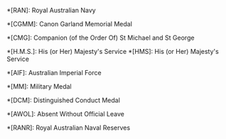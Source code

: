 <!-- include this file in pages to make abbreviations show -->

<!-- doesn't render well on mobile. Wait for https://github.com/squidfunk/mkdocs-material/discussions/3287 

*[Frederick Street]: William and Janet Wall were the first to settle in what is now called Frederick Street. It was named after their first son, Frederick, who was born in 1891. 

*[Richer Street]: Named after William Richer, founding minister Baptist Church, Toowong. Richer arrived in Australia in 1869. He lived in Toowong from 1875. Richer was a builder, architect and a minister.

*[Sleath Street]: Named after Henry Walter Sleath. Henry had a music business in George Street, Brisbane in the late 1800's, where he and family lived before moving to Glenn Rd Toowong. In 1881 he was elected as a councillor for Toowong.

*[Birdwood Terrace]: Field Marshal William Riddell Birdwood commanded the Australian Corps for much of the First World War.

*[Mt Coot-tha]: Mt Coot-tha was the home of the Yugara Aboriginal people who came to the area to collect 'ku-ta' (honey) that was produced by the native stingless bee.

-->

*[RAN]: Royal Australian Navy

*[CGMM]: Canon Garland Memorial Medal

*[CMG]: Companion (of the Order Of) St Michael and St George

*[H.M.S.]: His (or Her) Majesty's Service
*[HMS]: His (or Her) Majesty's Service


*[AIF]: Australian Imperial Force

*[MM]: Military Medal

*[DCM]: Distinguished Conduct Medal

*[AWOL]: Absent Without Official Leave

*[RANR]: Royal Australian Naval Reserves
